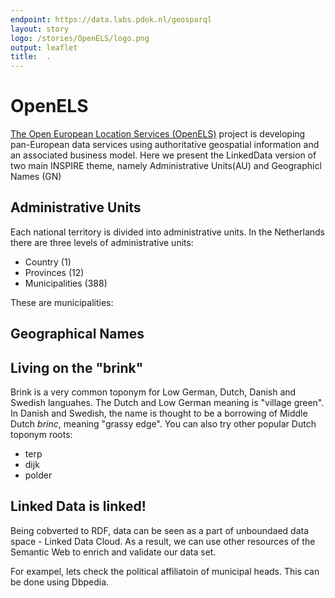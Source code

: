 ```yaml
---
endpoint: https://data.labs.pdok.nl/geosparql
layout: story
logo: /stories/OpenELS/logo.png
output: leaflet
title:  .
---
```


#  OpenELS

[The Open European Location Services (OpenELS)](http://openels.eu/about/) project is developing pan-European data services using authoritative geospatial information and an associated business model. Here we present the LinkedData version of two main INSPIRE theme, namely Administrative Units(AU) and Geographicl Names (GN)

## Administrative Units

Each national territory is divided into administrative units. In the Netherlands there are three levels of administrative units:
* Country (1)
* Provinces (12)
* Municipalities (388)

These are municipalities:
<div data-query
     data-query-endpoint="https://data.labs.pdok.nl/sparql"
     data-query-sparql="au_3rd.rq">
</div>

## Geographical Names

## Living on the "brink"

Brink is a very common toponym for Low German, Dutch, Danish and Swedish languahes. The Dutch and Low German meaning is "village green". In Danish and Swedish, the name is thought to be a borrowing of Middle Dutch *brinc*, meaning "grassy edge". 
You can also try other popular Dutch toponym roots:
* terp
* dijk
* polder

<div data-query
     data-query-endpoint="https://data.labs.pdok.nl/geosparql"
     data-query-sparql="brink.rq">
</div>


## Linked Data is linked!

Being cobverted to RDF, data can be seen as a part of unboundaed data space - Linked Data Cloud. 
As a result, we can use other resources of the Semantic Web to enrich and validate our data set. 

For exampel, lets check the political affiliatoin of municipal heads. This can be done using Dbpedia. 

<div data-query
     data-query-endpoint="https://data.labs.pdok.nl/sparql"
     data-query-sparql="au_party.rq">
</div>

